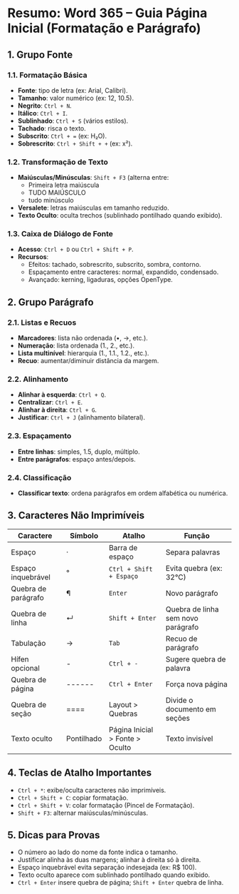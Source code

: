 # Resumo: Word 365 – Guia Página Inicial (Formatação e Parágrafo)

## 1. Grupo Fonte

### 1.1. Formatação Básica
- **Fonte**: tipo de letra (ex: Arial, Calibri).
- **Tamanho**: valor numérico (ex: 12, 10.5).
- **Negrito**: `Ctrl + N`.
- **Itálico**: `Ctrl + I`.
- **Sublinhado**: `Ctrl + S` (vários estilos).
- **Tachado**: risca o texto.
- **Subscrito**: `Ctrl + =` (ex: H₂O).
- **Sobrescrito**: `Ctrl + Shift + +` (ex: x²).

### 1.2. Transformação de Texto
- **Maiúsculas/Minúsculas**: `Shift + F3` (alterna entre:
  - Primeira letra maiúscula
  - TUDO MAIÚSCULO
  - tudo minúsculo
- **Versalete**: letras maiúsculas em tamanho reduzido.
- **Texto Oculto**: oculta trechos (sublinhado pontilhado quando exibido).

### 1.3. Caixa de Diálogo de Fonte
- **Acesso**: `Ctrl + D` ou `Ctrl + Shift + P`.
- **Recursos**:
  - Efeitos: tachado, sobrescrito, subscrito, sombra, contorno.
  - Espaçamento entre caracteres: normal, expandido, condensado.
  - Avançado: kerning, ligaduras, opções OpenType.

## 2. Grupo Parágrafo

### 2.1. Listas e Recuos
- **Marcadores**: lista não ordenada (•, →, etc.).
- **Numeração**: lista ordenada (1., 2., etc.).
- **Lista multinível**: hierarquia (1., 1.1., 1.2., etc.).
- **Recuo**: aumentar/diminuir distância da margem.

### 2.2. Alinhamento
- **Alinhar à esquerda**: `Ctrl + Q`.
- **Centralizar**: `Ctrl + E`.
- **Alinhar à direita**: `Ctrl + G`.
- **Justificar**: `Ctrl + J` (alinhamento bilateral).

### 2.3. Espaçamento
- **Entre linhas**: simples, 1.5, duplo, múltiplo.
- **Entre parágrafos**: espaço antes/depois.

### 2.4. Classificação
- **Classificar texto**: ordena parágrafos em ordem alfabética ou numérica.

## 3. Caracteres Não Imprimíveis

| Caractere          | Símbolo | Atalho               | Função |
|--------------------|---------|----------------------|--------|
| Espaço             | ·       | Barra de espaço      | Separa palavras |
| Espaço inquebrável | °       | `Ctrl + Shift + Espaço` | Evita quebra (ex: 32°C) |
| Quebra de parágrafo | ¶      | `Enter`              | Novo parágrafo |
| Quebra de linha     | ↵      | `Shift + Enter`      | Quebra de linha sem novo parágrafo |
| Tabulação          | →       | `Tab`                | Recuo de parágrafo |
| Hífen opcional      | -       | `Ctrl + -`           | Sugere quebra de palavra |
| Quebra de página    | ------  | `Ctrl + Enter`       | Força nova página |
| Quebra de seção     | ====    | Layout > Quebras     | Divide o documento em seções |
| Texto oculto        | Pontilhado | Página Inicial > Fonte > Oculto | Texto invisível |

## 4. Teclas de Atalho Importantes

- `Ctrl + *`: exibe/oculta caracteres não imprimíveis.
- `Ctrl + Shift + C`: copiar formatação.
- `Ctrl + Shift + V`: colar formatação (Pincel de Formatação).
- `Shift + F3`: alternar maiúsculas/minúsculas.

## 5. Dicas para Provas

- O número ao lado do nome da fonte indica o tamanho.
- Justificar alinha às duas margens; alinhar à direita só à direita.
- Espaço inquebrável evita separação indesejada (ex: R$ 100).
- Texto oculto aparece com sublinhado pontilhado quando exibido.
- `Ctrl + Enter` insere quebra de página; `Shift + Enter` quebra de linha.